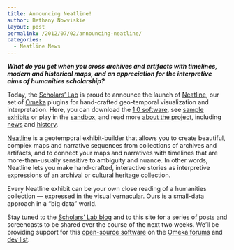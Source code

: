 ```yaml
---
title: Announcing Neatline!
author: Bethany Nowviskie
layout: post
permalink: /2012/07/02/announcing-neatline/
categories:
  - Neatline News
---
```

***What do you get when you cross archives and artifacts with timelines, modern and historical maps, and an appreciation for the interpretive aims of humanities scholarship?***

Today, the [Scholars&#8217; Lab][1] is proud to announce the launch of [Neatline][2], our set of [Omeka][3] plugins for hand-crafted geo-temporal visualization and interpretation. Here, you can download the [1.0 software][4], see [sample exhibits][5] or play in the [sandbox][6], and read more [about the project][7], including [news][8] and [history][9].

[Neatline][2] is a geotemporal exhibit-builder that allows you to create beautiful, complex maps and narrative sequences from collections of archives and artifacts, and to connect your maps and narratives with timelines that are more-than-usually sensitive to ambiguity and nuance. In other words, Neatline lets you make hand-crafted, interactive stories as interpretive expressions of an archival or cultural heritage collection.

Every Neatline exhibit can be your own close reading of a humanities collection &#8212; expressed in the visual vernacular. Ours is a small-data approach in a &#8220;big data&#8221; world.

Stay tuned to the [Scholars&#8217; Lab blog][10] and to this site for a series of posts and screencasts to be shared over the course of the next two weeks. We&#8217;ll be providing support for this [open-source software][11] on the [Omeka forums][12] and [dev list][13].

 [1]: http://scholarslab.org
 [2]: http://neatline.org/
 [3]: http://omeka.org
 [4]: http://neatline.org/plugins/
 [5]: http://neatline.org/neatline-in-action/
 [6]: http://sandbox.neatline.org/
 [7]: http://neatline.org/about/
 [8]: http://neatline.org/news/
 [9]: http://neatline.org/about/credits-and-history/
 [10]: http://scholarslab.org/
 [11]: https://github.com/scholarslab/
 [12]: http://omeka.org/forums/
 [13]: https://groups.google.com/forum/#!forum/omeka-dev
